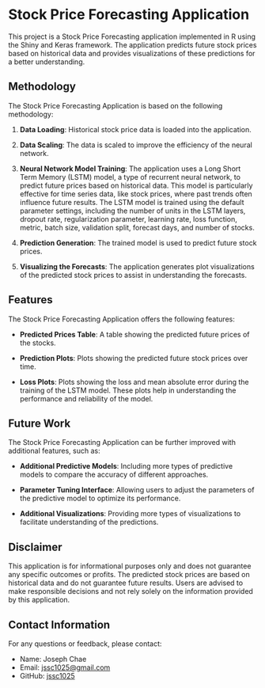# Stock Price Forecasting Application

This project is a Stock Price Forecasting application implemented in R using the Shiny and Keras framework. The application predicts future stock prices based on historical data and provides visualizations of these predictions for a better understanding.

## Methodology

The Stock Price Forecasting Application is based on the following methodology:

1. **Data Loading**: Historical stock price data is loaded into the application.

2. **Data Scaling**: The data is scaled to improve the efficiency of the neural network.

3. **Neural Network Model Training**: The application uses a Long Short Term Memory (LSTM) model, a type of recurrent neural network, to predict future prices based on historical data. This model is particularly effective for time series data, like stock prices, where past trends often influence future results. The LSTM model is trained using the default parameter settings, including the number of units in the LSTM layers, dropout rate, regularization parameter, learning rate, loss function, metric, batch size, validation split, forecast days, and number of stocks.

4. **Prediction Generation**: The trained model is used to predict future stock prices.

5. **Visualizing the Forecasts**: The application generates plot visualizations of the predicted stock prices to assist in understanding the forecasts.

## Features

The Stock Price Forecasting Application offers the following features:

- **Predicted Prices Table**: A table showing the predicted future prices of the stocks.

- **Prediction Plots**: Plots showing the predicted future stock prices over time.

- **Loss Plots**: Plots showing the loss and mean absolute error during the training of the LSTM model. These plots help in understanding the performance and reliability of the model.

## Future Work

The Stock Price Forecasting Application can be further improved with additional features, such as:

- **Additional Predictive Models**: Including more types of predictive models to compare the accuracy of different approaches.

- **Parameter Tuning Interface**: Allowing users to adjust the parameters of the predictive model to optimize its performance.

- **Additional Visualizations**: Providing more types of visualizations to facilitate understanding of the predictions.

## Disclaimer

This application is for informational purposes only and does not guarantee any specific outcomes or profits. The predicted stock prices are based on historical data and do not guarantee future results. Users are advised to make responsible decisions and not rely solely on the information provided by this application.

## Contact Information

For any questions or feedback, please contact:
- Name: Joseph Chae
- Email: jssc1025@gmail.com
- GitHub: [jssc1025](https://github.com/jssc1025)
